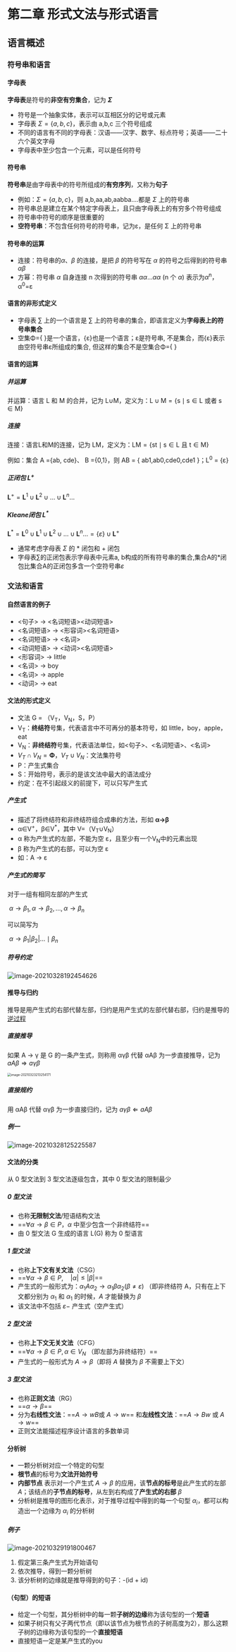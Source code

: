 # 第二章 形式文法与形式语言

## 语言概述

### 符号串和语言

#### 字母表

**字母表**是符号的**非空有穷集合**，记为 **$\Sigma$**

- 符号是一个抽象实体，表示可以互相区分的记号或元素
- 字母表 $\Sigma=\{a, b, c\}$，表示由 a,b,c 三个符号组成
- 不同的语言有不同的字母表：汉语——汉字、数字、标点符号；英语——二十六个英文字母
- 字母表中至少包含一个元素，可以是任何符号

#### 符号串

**符号串**是由字母表中的符号所组成的**有穷序列**，又称为**句子**

- 例如：$\Sigma=\{a, b, c\}$，则 a,b,aa,ab,aabba....都是 $\Sigma$ 上的符号串
- 符号串总是建立在某个特定字母表上，且只由字母表上的有穷多个符号组成
- 符号串中符号的顺序是很重要的
- **空符号串**：不包含任何符号的符号串，记为ε，是任何 Σ 上的符号串

#### 符号串的运算

- 连接：符号串的$\alpha$、$\beta$ 的连接，是把 $\beta$ 的符号写在 $\alpha$ 的符号之后得到的符号串 $\alpha\beta$ 
- 方幂：符号串 $\alpha$ 自身连接 n 次得到的符号串 $\alpha$$\alpha$...$\alpha$$\alpha$ (n 个 $\alpha$) 表示为$\alpha$<sup>n</sup>，α<sup>0</sup>=ε

#### 语言的非形式定义

- 字母表 ∑ 上的一个语言是 ∑ 上的符号串的集合，即语言定义为**字母表上的符号串集合**
- 空集Φ={ }是一个语言，{ε}也是一个语言；ε是符号串, 不是集合，而{ε}表示由空符号串ε所组成的集合, 但这样的集合不是空集合Φ={ } 

#### 语言的运算

##### 并运算

并运算：语言 L 和 M 的合并，记为 L∪M，定义为：$\mathrm{L} \cup \mathrm{M}=\{\mathrm{s} \mid \mathrm{s} \in \mathrm{L} \text { 或者 } \mathrm{s} \in \mathrm{M}\}$

##### 连接

连接：语言L和M的连接，记为 LM，定义为：$\mathrm{LM}=\{\mathrm{st} \mid \mathrm{s} \in \mathrm{L}$ 且 $\mathrm{t} \in \mathrm{M}\}$

例如：集合 A ={ab, cde}、 B ={0,1}，则 AB = { ab1,ab0,cde0,cde1 }；L<sup>0</sup> = {ε}

##### 正闭包  L<sup>+</sup>

$\mathbf{L}^{+}=\mathbf{L}^{1} \cup \mathbf{L}^{2} \cup \ldots \cup \mathbf{L}^{n} \ldots$

##### Kleane闭包  L<sup>*</sup>

$\mathbf{L}^{*}=\mathbf{L}^{0} \cup \mathbf{L}^{1} \cup \mathbf{L}^{2} \cup \ldots \cup \mathbf{L}^{n} \ldots=\{\varepsilon\} \cup \mathbf{L}^{+}$

- 通常考虑字母表 $\Sigma$ 的 * 闭包和 + 闭包
- 字母表∑的正闭包表示字母表中元素a, b构成的所有符号串的集合,集合A的*闭包比集合A的正闭包多含一个空符号串$\varepsilon$

### 文法和语言

#### 自然语言的例子

- <句子> $\rightarrow$ <名词短语><动词短语>
- <名词短语> $\rightarrow$ <形容词><名词短语>
- <名词短语> $\rightarrow$ <名词>
- <动词短语> $\rightarrow$ <动词><名词短语>
- <形容词> $\rightarrow$ little
- <名词> $\rightarrow$ boy
- <名词> $\rightarrow$ apple
- <动词> $\rightarrow$ eat

#### 文法的形式定义

- 文法 G = （V<sub>T</sub>，V<sub>N</sub>，S，P）
- V<sub>T</sub>：**终结符**号集，代表语言中不可再分的基本符号，如 little，boy，apple，eat
- V<sub>N</sub>：**非终结符**号集，代表语法单位，如<句子>、<名词短语>、<名词>
- $V_{T} \cap V_{N}=\boldsymbol{\Phi}$，$V_{T} \cup V_{N}$：文法集符号
- P：产生式集合
- S：开始符号，表示的是该文法中最大的语法成分
- 约定：在不引起歧义的前提下，可以只写产生式

##### 产生式

- 描述了将终结符和非终结符组合成串的方法，形如 **α→β** 
- α∈V<sup>+</sup>，β∈V<sup>*</sup>，其中 V=（V<sub>T</sub>∪V<sub>N</sub>）
- α 称为产生式的左部，不能为空 ε，且至少有一个V<sub>N</sub>中的元素出现
- β 称为产生式的右部，可以为空 ε
- 如：A → ε 
##### 产生式的简写

对于一组有相同左部的产生式

​		$\alpha \rightarrow \beta_{1}, \alpha \rightarrow \beta_{2}, \ldots, \alpha \rightarrow \beta_{n}$

可以简写为

​		$\alpha \rightarrow \beta_{1}\left|\beta_{2}\right| \ldots \mid \beta_{n}$

##### 符号约定

![image-20210328192454626](doc/image-20210328192454626.png)	

#### 推导与归约

推导是用产生式的右部代替左部，归约是用产生式的左部代替右部，归约是推导的<u>逆过程</u>

##### 直接推导

 如果 A → γ 是 G 的一条产生式，则称用 αγβ 代替 αAβ 为一步直接推导，记为 $a A \beta \Rightarrow aγ\beta$ 

<img src="doc/image-20210323213254171.png" alt="image-20210323213254171" style="zoom:50%;" />	

##### 直接规约

用 αAβ 代替 αγβ 为一步直接归约，记为 $a γ \beta \Leftarrow aA\beta$ 

##### 例一

![image-20210328125225587](doc/image-20210328125225587.png)

#### 文法的分类

从 0 型文法到 3 型文法逐级包含，其中 0 型文法的限制最少

##### 0 型文法

- 也称**无限制文法**/短语结构文法
- ==$\forall \alpha \rightarrow \beta \in P$，$\alpha$ 中至少包含一个非终结符==
- 由 0 型文法 G 生成的语言 L(G) 称为 0 型语言

##### 1 型文法

- 也称**上下文有关文法**（CSG）
- ==$\forall \alpha \rightarrow \beta \in P, \quad|\alpha| \leq|\beta|$==
- 产生式的一般形式为：$\alpha_{1} A \alpha_{2} \rightarrow \alpha_{1} \beta \alpha_{2}(\beta \neq \varepsilon)$ （即非终结符 A，只有在上下文都分别为 $\alpha_{1}$ 和 $\alpha_{1}$ 的时候，$A$ 才能替换为 $\beta$ 
- 该文法中不包括  $\varepsilon-$ 产生式（空产生式） 

##### 2 型文法

- 也称**上下文无关文法**（CFG）
- ==$\forall \alpha \rightarrow \beta \in P, \alpha \in V_{N}$ （即左部为非终结符）==
- 产生式的一般形式为 $A \rightarrow \beta$（即将 $A$ 替换为 $\beta$ 不需要上下文）

##### 3 型文法

- 也称**正则文法**（RG）
- ==$\alpha \rightarrow \beta$==
- 分为**右线性文法**：==$A \rightarrow w B$或 $A \rightarrow w$== 和**左线性文法**：==$A \rightarrow Bw$ 或 $A \rightarrow w$==
- 正则文法能描述程序设计语言的多数单词

#### 分析树

- 一颗分析树对应一个特定的句型
- **根节点**的标号为**文法开始符号**
- **内部节点** 表示对一个产生式 $A\rightarrow\beta$ 的应用，该**节点的标号**是此产生式的左部$A$；该结点的**子节点的标号**，从左到右构成了**产生式的右部** $\beta$ 
- 分析树是推导的图形化表示，对于推导过程中得到的每一个句型 $\alpha_{i}$，都可以构造出一个边缘为 $\alpha_{i}$ 的分析树

##### 例子

![image-20210329191800467](doc/image-20210329191800467.png)

1. 假定第三条产生式为开始语句
2. 依次推导，得到一颗分析树
3. 该分析树的边缘就是推导得到的句子：-(id + id)

#### （句型）的短语

- 给定一个句型，其分析树中的每一颗**子树的边缘**称为该句型的一个**短语**
- 如果子树只有父子两代节点（即以该节点为根节点的子树高度为2），那么这颗子树的边缘称为该句型的一个**直接短语**
- 直接短语一定是某产生式的you